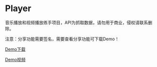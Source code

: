 # Player  
音乐播放和视频播放练手项目，API为抓取数据，请勿用于商业，侵权请联系删除。
  
注意：分享功能需要签名，需要查看分享功能可下载Demo！

[Demo下载](dudu_v1.0.apk)
  
[Demo视频](video.mp4)
